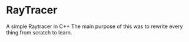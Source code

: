 RayTracer
=======

A simple Raytracer in C++
The main purpose of this was to rewrite every thing from scratch to learn.
